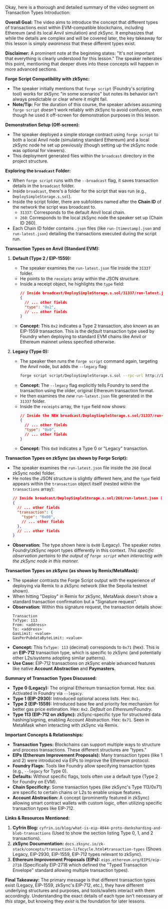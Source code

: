 Okay, here is a thorough and detailed summary of the video segment on Transaction Types Introduction:

**Overall Goal:**
The video aims to introduce the concept that different types of transactions exist within EVM-compatible blockchains, including Ethereum (and its local Anvil simulation) and zkSync. It emphasizes that while the details are complex and will be covered later, the key takeaway for this lesson is simply *awareness* that these different types exist.

**Disclaimer:**
A prominent note at the beginning states: "It's not important that everything is clearly understood for this lesson." The speaker reiterates this point, mentioning that deeper dives into these concepts will happen in more advanced sections.

**Forge Script Compatibility with zkSync:**
*   The speaker initially mentions that `forge script` (Foundry's scripting tool) works for zkSync "in some scenarios" but notes its behavior isn't always predictable or clear where it might fail.
*   **Note/Tip:** For the duration of this course, the speaker advises assuming `forge script` *doesn't* work reliably with zkSync to avoid confusion, even though he used it off-screen for demonstration purposes in this lesson.

**Demonstration Setup (Off-screen):**
*   The speaker deployed a simple storage contract using `forge script` to both a local Anvil node (simulating standard Ethereum) and a local zkSync node he set up previously (though setting up the zkSync node was optional for viewers).
*   This deployment generated files within the `broadcast` directory in the project structure.

**Exploring the `broadcast` Folder:**
*   When `forge script` runs with the `--broadcast` flag, it saves transaction details in the `broadcast` folder.
*   Inside `broadcast`, there's a folder for the script that was run (e.g., `DeploySimpleStorage.s.sol`).
*   Inside the script folder, there are subfolders named after the **Chain ID** of the network the script was broadcast to.
    *   `31337`: Corresponds to the default Anvil local chain.
    *   `260`: Corresponds to the local zkSync node the speaker set up (Chain ID 260).
*   Each Chain ID folder contains `.json` files (like `run-[timestamp].json` and `run-latest.json`) detailing the transactions executed during the script run.

**Transaction Types on Anvil (Standard EVM):**
1.  **Default (Type 2 / EIP-1559):**
    *   The speaker examines the `run-latest.json` file inside the `31337` folder.
    *   He points to the `receipts` array within the JSON structure.
    *   Inside a receipt object, he highlights the `type` field:
        ```json
        // Inside broadcast/DeploySimpleStorage.s.sol/31337/run-latest.json (receipts array element)
        {
          // ... other fields
          "type": "0x2",
          // ... other fields
        }
        ```
    *   **Concept:** This `0x2` indicates a Type 2 transaction, also known as an EIP-1559 transaction. This is the *default* transaction type used by Foundry when deploying to standard EVM chains like Anvil or Ethereum mainnet unless specified otherwise.

2.  **Legacy (Type 0):**
    *   The speaker then runs the `forge script` command again, targeting the Anvil node, but adds the `--legacy` flag:
        ```bash
        forge script script/DeploySimpleStorage.s.sol --rpc-url http://127.0.0.1:8545 --private-key <YOUR_PRIVATE_KEY> --legacy --broadcast
        ```
    *   **Concept:** The `--legacy` flag explicitly tells Foundry to send the transaction using the older, original Ethereum transaction format.
    *   He then examines the *new* `run-latest.json` file generated in the `31337` folder.
    *   Inside the `receipts` array, the `type` field now shows:
        ```json
        // Inside the NEW broadcast/DeploySimpleStorage.s.sol/31337/run-latest.json (receipts array element)
        {
          // ... other fields
          "type": "0x0",
          // ... other fields
        }
        ```
    *   **Concept:** This `0x0` indicates a Type 0 or "Legacy" transaction.

**Transaction Types on zkSync (as shown by Forge Script):**
*   The speaker examines the `run-latest.json` file inside the `260` (local zkSync node) folder.
*   He notes the JSON structure is slightly different here, and the `type` field appears within the `transaction` object itself (nested within the `transactions` array):
    ```json
    // Inside broadcast/DeploySimpleStorage.s.sol/260/run-latest.json (transaction object inside transactions array)
    {
      // ... other fields
      "transaction": {
        "type": "0x00",
        // ... other fields
      },
      // ... other fields
    }
    ```
*   **Observation:** The type shown here is `0x00` (Legacy). The speaker notes Foundry/zkSync report types differently in this context. *This specific observation pertains to the output of `forge script` when interacting with the zkSync node in this manner.*

**Transaction Types on zkSync (as shown by Remix/MetaMask):**
*   The speaker contrasts the Forge Script output with the experience of deploying via Remix to a zkSync network (like the Sepolia testnet shown).
*   When hitting "Deploy" in Remix for zkSync, MetaMask doesn't show a standard transaction confirmation but a "Signature request".
*   **Observation:** Within this signature request, the transaction details show:
    ```
    Transaction
    TxType: 113
    From: <address>
    To: <address>
    GasLimit: <value>
    GasPerPubdataByteLimit: <value>
    ```
*   **Concept:** This `TxType: 113` (decimal) corresponds to `0x71` (hex). This is an **EIP-712** transaction type, which is specific to zkSync (and potentially other L2s/systems adopting similar patterns).
*   **Use Case:** EIP-712 transactions on zkSync enable advanced features like native **Account Abstraction** and **Paymasters**.

**Summary of Transaction Types Discussed:**
*   **Type 0 (Legacy):** The original Ethereum transaction format. Hex: `0x0`. Activated in Foundry via `--legacy`.
*   **Type 1 (EIP-2930):** Introduced optional access lists. Hex: `0x1`.
*   **Type 2 (EIP-1559):** Introduced base fee and priority fee mechanism for better gas price estimation. Hex: `0x2`. *Default on Ethereum/Foundry*.
*   **Type 113 (EIP-712 on zkSync):** zkSync-specific type for structured data hashing/signing, enabling Account Abstraction. Hex: `0x71`. Seen in MetaMask when interacting with zkSync via Remix.

**Important Concepts & Relationships:**
*   **Transaction Types:** Blockchains can support multiple ways to structure and process transactions. These different structures are "types."
*   **EIPs (Ethereum Improvement Proposals):** Many transaction types (like 1 and 2) were introduced via EIPs to improve the Ethereum protocol.
*   **Foundry Flags:** Tools like Foundry allow specifying transaction types (e.g., `--legacy` for Type 0).
*   **Defaults:** Without specific flags, tools often use a default type (Type 2 for Foundry on EVM).
*   **Chain Specificity:** Some transaction types (like zkSync's Type 113/0x71) are specific to certain chains or L2s to enable unique features.
*   **Account Abstraction:** A concept (prominently featured in zkSync) allowing smart contract wallets with custom logic, often utilizing specific transaction types like EIP-712.

**Links & Resources Mentioned:**
1.  **Cyfrin Blog:** `cyfrin.io/blog/what-is-eip-4844-proto-danksharding-and-blob-transactions` (Used to show the section listing Type 0, 1, and 2 transactions).
2.  **zkSync Documentation:** `docs.zksync.io/zk-stack/concepts/transaction-lifecycle.html#transaction-types` (Shows Legacy, EIP-2930, EIP-1559, EIP-712 types relevant to zkSync).
3.  **Ethereum Improvement Proposals (EIPs):** `eips.ethereum.org/EIPS/eip-2718` (Specifically EIP-2718 which defined the "Typed Transaction Envelope" standard allowing multiple transaction types).

**Final Takeaway:**
The primary message is that different transaction types exist (Legacy, EIP-1559, zkSync's EIP-712, etc.), they have different underlying structures and purposes, and tools/wallets interact with them accordingly. Understanding the exact details of each type isn't necessary *at this stage*, but knowing they *exist* is the foundation for later lessons.
